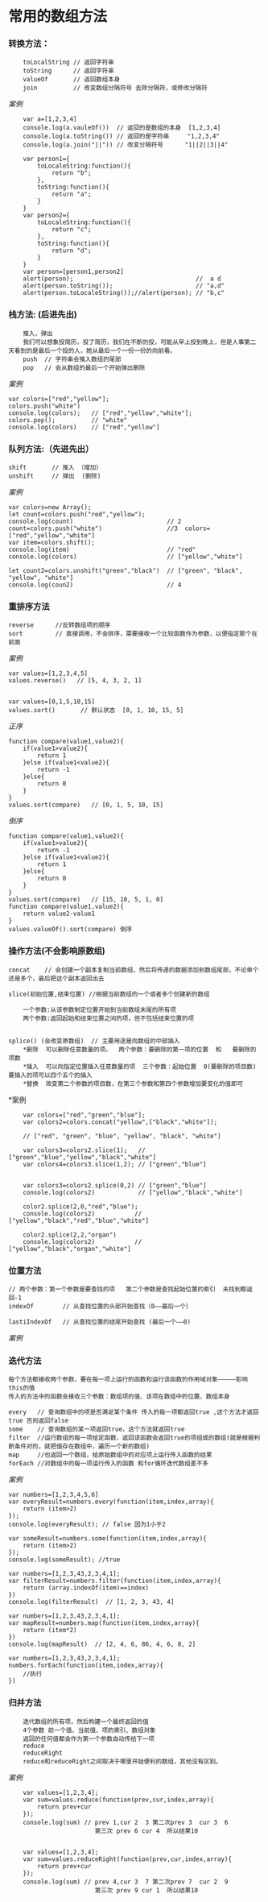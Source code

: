 # 常用的数组方法
    
### 转换方法：

        toLocalString // 返回字符串
        toString      // 返回字符串
        valueOf       // 返回数组本身
        join          // 改变数组分隔符号 去除分隔符，或修改分隔符

*案例*

        var a=[1,2,3,4]
        console.log(a.vauleOf())  // 返回的是数组的本身  [1,2,3,4]
        console.log(a.toString()) // 返回的是字符串     "1,2,3,4"
        console.log(a.join("||")) // 改变分隔符号      "1||2||3||4"

        var person1={
            toLocaleString:function(){
                return "b";
            },
            toString:function(){
                return "a";
            }
        }
        var person2={
            toLocaleString:function(){
                return "c";
            },
            toString:function(){
                return "d";
            }
        }
        var person=[person1,person2]
        alert(person);                                  //  a d
        alert(person.toString());                       // "a,d"
        alert(person.toLocaleString());//alert(person); // "b,c"

### 栈方法: (后进先出)

        推入，弹出  
        我们可以想象投简历，投了简历，我们在不断的投，可能从早上投到晚上，但是人事第二天看到的是最后一个投的人，她从最后一个一份一份的向前看。
        push  // 字符串会推入数组的尾部
        pop   // 会从数组的最后一个开始弹出删除

*案例*

    var colors=["red","yellow"];
    colors.push("white")
    console.log(colors);   // ["red","yellow","white"];
    colors.pop();          // "white"
    console.log(colors)    // ["red","yellow"]

### 队列方法:（先进先出）

    shift       // 推入 （增加）
    unshift     // 弹出  (删除)

*案例*

    var colors=new Array();
    let count=colors.push("red","yellow");
    console.log(count)                          // 2
    count=colors.push("white")                  //3  colors=["red","yellow","white"]
    var item=colors.shift();
    console.log(item)                           // "red"  
    console.log(colors)                         // ["yellow","white"]

    let count2=colors.unshift("green","black")  // ["green", "black", "yellow", "white"]
    console.log(coun2)                          // 4

### 重排序方法

    reverse      //反转数组项的顺序
    sort         // 直接调用，不会排序，需要接收一个比较函数作为参数，以便指定那个在前面

*案例*

    var values=[1,2,3,4,5]
    values.reverse()   // [5, 4, 3, 2, 1]


    var values=[0,1,5,10,15]
    values.sort()       // 默认状态  [0, 1, 10, 15, 5]

*正序*

    function compare(value1,value2){ 
        if(value1>value2){
            return 1
        }else if(value1<value2){
            return -1
        }else{
            return 0
        }
    }
    values.sort(compare)   // [0, 1, 5, 10, 15]

*倒序*

    function compare(value1,value2){  
        if(value1>value2){
            return -1
        }else if(value1<value2){
            return 1
        }else{
            return 0
        }
    }
    values.sort(compare)   // [15, 10, 5, 1, 0]
    function compare(value1,value2){
        return value2-value1
    }
    values.valueOf().sort(compare) 倒序

### 操作方法(不会影响原数组)

    concat    // 会创建一个副本复制当前数组，然后将传递的数据添加到数组尾部，不论单个还是多个，最后把这个副本返回出去

    slice(初始位置,结束位置) //根据当前数组的一个或者多个创建新的数组

        一个参数:从该参数制定位置开始到当前数组末尾的所有项
        两个参数:返回起始和结束位置之间的项，但不包括结束位置的项
    

    splice() (会改变原数组)  // 主要用途是向数组的中部插入 
        *删除  可以删除任意数量的项。  两个参数：要删除的第一项的位置  和   要删除的项数
        *插入  可以向指定位置插入任意数量的项  三个参数：起始位置  0(要删除的项目数)  要插入的项可以四个五个的插入
        *替换  改变第二个参数的项目数，在第三个参数和第四个参数增加要变化的值即可
    

*案例

        var colors=["red","green","blue"];
        var colors2=colors.concat("yellow",["black","white"]);

        // ["red", "green", "blue", "yellow", "black", "white"]

        var colors3=colors2.slice(1);   // ["green","blue","yellow","black","white"]
        var colors4=colors3.slice(1,2); // ["green","blue"]


        var colors3=colors2.splice(0,2) // ["green","blue"]
        console.log(colors2)            // ["yellow","black","white"]

        color2.splice(2,0,"red","blue"); 
        console.log(colors2)           // ["yellow","black","red","blue","white"]

        color2.splice(2,2,"organ")     
        console.log(colors2)           // ["yellow","black","organ","white"]

### 位置方法

    // 两个参数：第一个参数是要查找的项   第二个参数是查找起始位置的索引  未找到都返回-1
    indexOf        // 从查找位置的头部开始查找（0——最后一个） 

    lastiIndexOf   // 从查找位置的结尾开始查找 (最后一个——0)

*案例*


### 迭代方法

    每个方法都接收两个参数，要在每一项上运行的函数和运行该函数的作用域对象—————影响this的值
    传入的方法中的函数会接收三个参数：数组项的值、该项在数组中的位置、数组本身

    every   // 查询数组中的项是否满足某个条件 传入的每一项都返回true ,这个方法才返回true 否则返回false
    some    // 查询数组的某一项返回true，这个方法就返回true
    filter  //运行数组的每一项给定函数，返回该函数会返回true的项组成的数组(就是根据判断条件对的，就把值存在数组中，遍历一个新的数组)
    map     //也返回一个数组，给原始数组中的对应项上运行传入函数的结果
    forEach //对数组中的每一项运行传入的函数 和for循环迭代数组差不多
    

*案例*

    var numbers=[1,2,3,4,5,6]
    var everyResult=numbers.every(function(item,index,array){
        return (item>2)
    });
    console.log(everyResult); // false 因为1小于2

    var someResult=numbers.some(function(item,index,array){
        return (item>2)
    });
    console.log(someResult); //true 

    var numbers=[1,2,3,43,2,3,4,1];
    var filterResult=numbers.filter(function(item,index,array){
        return (array.indexOf(item)==index)
    })
    console.log(filterResult)  // [1, 2, 3, 43, 4]

    var numbers=[1,2,3,43,2,3,4,1];
    var mapResult=numbers.map(function(item,index,array){
        return (item*2)
    })
    console.log(mapResult)  // [2, 4, 6, 86, 4, 6, 8, 2]
    
    var numbers=[1,2,3,43,2,3,4,1];
    numbers.forEach(function(item,index,array){
        //执行
    })


### 归并方法

        迭代数组的所有项，然后构建一个最终返回的值
        4个参数 前一个值、当前值、项的索引、数组对象
        返回的任何值都会作为第一个参数自动传给下一项
        reduce
        reduceRight
        reduce和reduceRight之间取决于哪里开始便利的数组，其他没有区别。

*案例*

        var values=[1,2,3,4];
        var sum=values.reduce(function(prev,cur,index,array){
            return prev+cur
        });
        console.log(sum) // prev 1,cur 2  3 第二次prev 3  cur 3  6 
                            第三次 prev 6 cur 4  所以结果10


        var values=[1,2,3,4];
        var sum=values.reduceRight(function(prev,cur,index,array){
            return prev+cur
        });
        console.log(sum) // prev 4,cur 3  7 第二次prev 7  cur 2  9 
                            第三次 prev 9 cur 1  所以结果10

